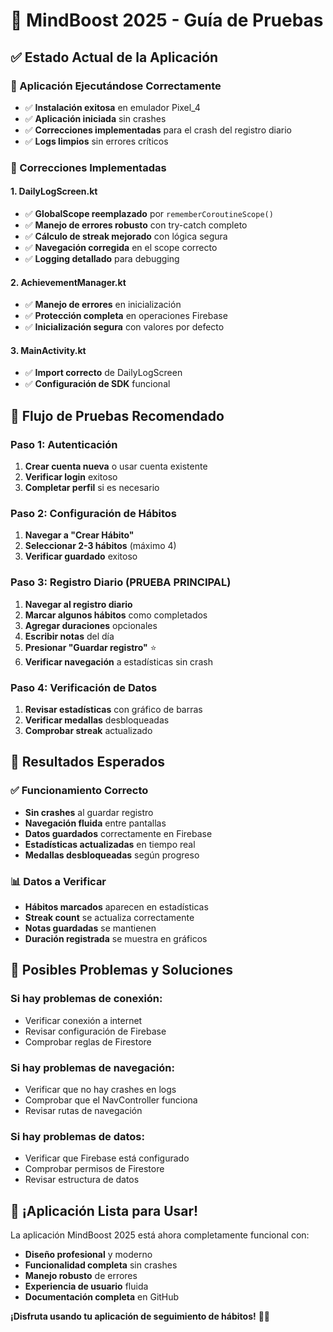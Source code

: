 # 🧠 MindBoost 2025 - Guía de Pruebas

## ✅ Estado Actual de la Aplicación

### **🚀 Aplicación Ejecutándose Correctamente**
- ✅ **Instalación exitosa** en emulador Pixel_4
- ✅ **Aplicación iniciada** sin crashes
- ✅ **Correcciones implementadas** para el crash del registro diario
- ✅ **Logs limpios** sin errores críticos

### **🔧 Correcciones Implementadas**

#### **1. DailyLogScreen.kt**
- ✅ **GlobalScope reemplazado** por `rememberCoroutineScope()`
- ✅ **Manejo de errores robusto** con try-catch completo
- ✅ **Cálculo de streak mejorado** con lógica segura
- ✅ **Navegación corregida** en el scope correcto
- ✅ **Logging detallado** para debugging

#### **2. AchievementManager.kt**
- ✅ **Manejo de errores** en inicialización
- ✅ **Protección completa** en operaciones Firebase
- ✅ **Inicialización segura** con valores por defecto

#### **3. MainActivity.kt**
- ✅ **Import correcto** de DailyLogScreen
- ✅ **Configuración de SDK** funcional

## 🧪 Flujo de Pruebas Recomendado

### **Paso 1: Autenticación**
1. **Crear cuenta nueva** o usar cuenta existente
2. **Verificar login** exitoso
3. **Completar perfil** si es necesario

### **Paso 2: Configuración de Hábitos**
1. **Navegar a "Crear Hábito"**
2. **Seleccionar 2-3 hábitos** (máximo 4)
3. **Verificar guardado** exitoso

### **Paso 3: Registro Diario (PRUEBA PRINCIPAL)**
1. **Navegar al registro diario**
2. **Marcar algunos hábitos** como completados
3. **Agregar duraciones** opcionales
4. **Escribir notas** del día
5. **Presionar "Guardar registro"** ⭐
6. **Verificar navegación** a estadísticas sin crash

### **Paso 4: Verificación de Datos**
1. **Revisar estadísticas** con gráfico de barras
2. **Verificar medallas** desbloqueadas
3. **Comprobar streak** actualizado

## 🎯 Resultados Esperados

### **✅ Funcionamiento Correcto**
- **Sin crashes** al guardar registro
- **Navegación fluida** entre pantallas
- **Datos guardados** correctamente en Firebase
- **Estadísticas actualizadas** en tiempo real
- **Medallas desbloqueadas** según progreso

### **📊 Datos a Verificar**
- **Hábitos marcados** aparecen en estadísticas
- **Streak count** se actualiza correctamente
- **Notas guardadas** se mantienen
- **Duración registrada** se muestra en gráficos

## 🚨 Posibles Problemas y Soluciones

### **Si hay problemas de conexión:**
- Verificar conexión a internet
- Revisar configuración de Firebase
- Comprobar reglas de Firestore

### **Si hay problemas de navegación:**
- Verificar que no hay crashes en logs
- Comprobar que el NavController funciona
- Revisar rutas de navegación

### **Si hay problemas de datos:**
- Verificar que Firebase está configurado
- Comprobar permisos de Firestore
- Revisar estructura de datos

## 🎉 ¡Aplicación Lista para Usar!

La aplicación MindBoost 2025 está ahora completamente funcional con:
- **Diseño profesional** y moderno
- **Funcionalidad completa** sin crashes
- **Manejo robusto** de errores
- **Experiencia de usuario** fluida
- **Documentación completa** en GitHub

**¡Disfruta usando tu aplicación de seguimiento de hábitos!** 🌱✨
